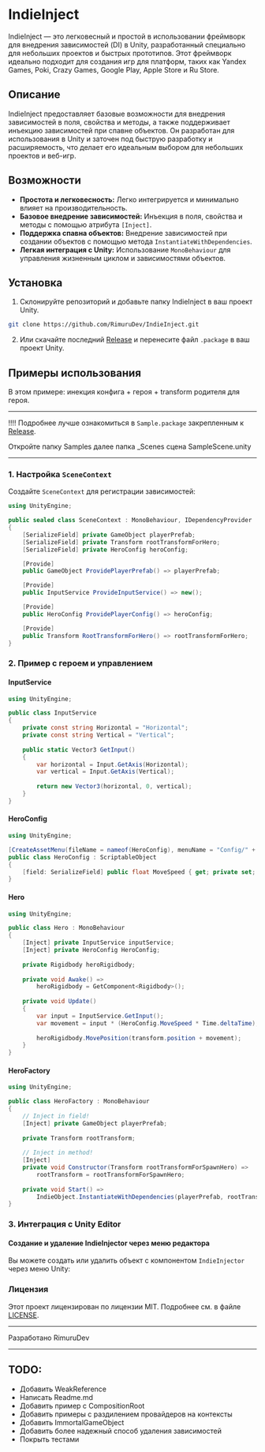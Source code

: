 # IndieInject

IndieInject — это легковесный и простой в использовании фреймворк для внедрения зависимостей (DI) в Unity, разработанный специально для небольших проектов и быстрых прототипов. Этот фреймворк идеально подходит для создания игр для платформ, таких как Yandex Games, Poki, Crazy Games, Google Play, Apple Store и Ru Store.

## Описание

IndieInject предоставляет базовые возможности для внедрения зависимостей в поля, свойства и методы, а также поддерживает инъекцию зависимостей при спавне объектов. Он разработан для использования в Unity и заточен под быструю разработку и расширяемость, что делает его идеальным выбором для небольших проектов и веб-игр.

## Возможности

- **Простота и легковесность:** Легко интегрируется и минимально влияет на производительность.
- **Базовое внедрение зависимостей:** Инъекция в поля, свойства и методы с помощью атрибута `[Inject]`.
- **Поддержка спавна объектов:** Внедрение зависимостей при создании объектов с помощью метода `InstantiateWithDependencies`.
- **Легкая интеграция с Unity:** Использование `MonoBehaviour` для управления жизненным циклом и зависимостями объектов.

## Установка

1. Склонируйте репозиторий и добавьте папку IndieInject в ваш проект Unity.

```sh
git clone https://github.com/RimuruDev/IndieInject.git
```
2. Или скачайте последний [Release](https://github.com/RimuruDev/IndieInject/releases) и перенесите файл `.package` в ваш проект Unity.

## Примеры использования
В этом примере: инекция конфига + героя + transform родителя для героя.

---
!!!! Подробнее лучше ознакомиться в `Sample.package` закрепленным к [Release](https://github.com/RimuruDev/IndieInject/releases). 

Откройте папку Samples далее папка _Scenes сцена SampleScene.unity

---

### 1. Настройка `SceneContext`

Создайте `SceneContext` для регистрации зависимостей:

```csharp
using UnityEngine;

public sealed class SceneContext : MonoBehaviour, IDependencyProvider
{
    [SerializeField] private GameObject playerPrefab;
    [SerializeField] private Transform rootTransformForHero;
    [SerializeField] private HeroConfig heroConfig;

    [Provide]
    public GameObject ProvidePlayerPrefab() => playerPrefab;

    [Provide]
    public InputService ProvideInputService() => new();

    [Provide]
    public HeroConfig ProvidePlayerConfig() => heroConfig;

    [Provide]
    public Transform RootTransformForHero() => rootTransformForHero;
}
```

### 2. Пример с героем и управлением

#### InputService

```csharp
using UnityEngine;

public class InputService
{
    private const string Horizontal = "Horizontal";
    private const string Vertical = "Vertical";
    
    public static Vector3 GetInput()
    {
        var horizontal = Input.GetAxis(Horizontal);
        var vertical = Input.GetAxis(Vertical);
      
        return new Vector3(horizontal, 0, vertical);
    }
}
```

#### HeroConfig

```csharp
using UnityEngine;

[CreateAssetMenu(fileName = nameof(HeroConfig), menuName = "Config/" + nameof(HeroConfig))]
public class HeroConfig : ScriptableObject
{
    [field: SerializeField] public float MoveSpeed { get; private set; } = 50f;
}
```

#### Hero

```csharp
using UnityEngine;

public class Hero : MonoBehaviour
{
    [Inject] private InputService inputService;
    [Inject] private HeroConfig HeroConfig;
    
    private Rigidbody heroRigidbody;
    
    private void Awake() =>
        heroRigidbody = GetComponent<Rigidbody>();
    
    private void Update()
    {
        var input = InputService.GetInput();
        var movement = input * (HeroConfig.MoveSpeed * Time.deltaTime);
      
        heroRigidbody.MovePosition(transform.position + movement);
    }
}
```

#### HeroFactory

```csharp
using UnityEngine;

public class HeroFactory : MonoBehaviour
{
    // Inject in field!
    [Inject] private GameObject playerPrefab;
    
    private Transform rootTransform;
    
    // Inject in method!
    [Inject]
    private void Constructor(Transform rootTransformForSpawnHero) =>
        rootTransform = rootTransformForSpawnHero;
    
    private void Start() =>
        IndieObject.InstantiateWithDependencies(playerPrefab, rootTransform);
}
```

### 3. Интеграция с Unity Editor

#### Создание и удаление IndieInjector через меню редактора

Вы можете создать или удалить объект с компонентом `IndieInjector` через меню Unity:

### Лицензия

Этот проект лицензирован по лицензии MIT. Подробнее см. в файле [LICENSE](LICENSE).

---

Разработано RimuruDev

---

## TODO:
- Добавить WeakReference
- Написать Readme.md
- Добавить пример с CompositionRoot
- Добавить примеры с раздилением провайдеров на контексты
- Добавить ImmortalGameObject
- Добавить более надежный способ удаления зависимостей
- Покрыть тестами